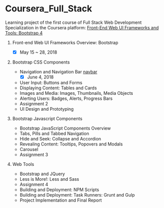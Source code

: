 # Coursera_Full_Stack

Learning project of the first course of Full Stack Web Development Specialization in the Coursera platform: 
[Front-End Web UI Frameworks and Tools: Bootstrap 4](https://www.coursera.org/learn/bootstrap-4)

1. Front-end Web UI Frameworks Overview: Bootstrap 
	- [x] May 15 ~ 28, 2018
  
2. Bootstrap CSS Components
	 + Navigation and Navigation Bar [navbar](http://getbootstrap.com/docs/4.0/components/navbar/)
	 	- [x] June 4, 2018
	 + User Input: Buttons and Forms
	 + Displaying Content: Tables and Cards
	 + Images and Media: Images, Thumbnails, Media Objects
	 + Alerting Users: Badges, Alerts, Progress Bars
	 + Assignment 2
	 + UI Design and Prototyping

3. Bootstrap Javascript Components
	+ Bootstrap JavaScript Components Overview
	+ Tabs, Pills and Tabbed Navigation
	+ Hide and Seek: Collapse and Accordion
	+ Revealing Content: Tooltips, Popovers and Modals
	+ Carousel
	+ Assignment 3

4. Web Tools
	+ Bootstrap and JQuery
	+ Less is More!: Less and Sass
	+ Assignment 4
	+ Building and Deployment: NPM Scripts
	+ Building and Deployment: Task Runners: Grunt and Gulp
	+ Project Implementation and Final Report
